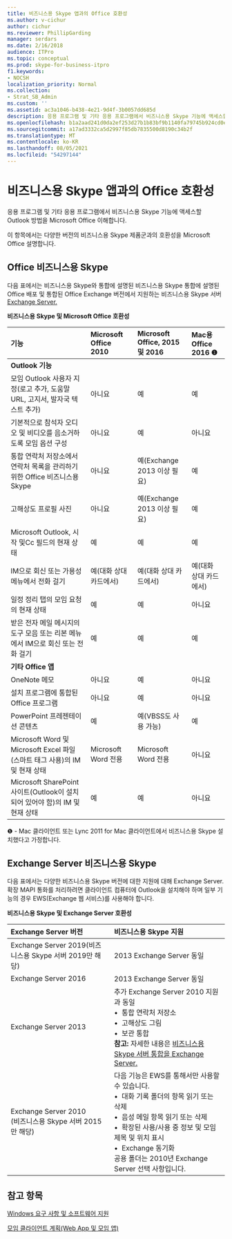 ```yaml
---
title: 비즈니스용 Skype 앱과의 Office 호환성
ms.author: v-cichur
author: cichur
ms.reviewer: PhillipGarding
manager: serdars
ms.date: 2/16/2018
audience: ITPro
ms.topic: conceptual
ms.prod: skype-for-business-itpro
f1.keywords:
- NOCSH
localization_priority: Normal
ms.collection:
- Strat_SB_Admin
ms.custom: ''
ms.assetid: ac3a1046-b438-4e21-9d4f-3b0057dd685d
description: 응용 프로그램 및 기타 응용 프로그램에서 비즈니스용 Skype 기능에 액세스할 Outlook 방법을 Microsoft Office 이해합니다.
ms.openlocfilehash: b1a2aad241d0da2ef253d27b1b83bf9b1140fa79745b924cd0e4438660e4d3e0
ms.sourcegitcommit: a17ad3332ca5d2997f85db7835500d8190c34b2f
ms.translationtype: MT
ms.contentlocale: ko-KR
ms.lasthandoff: 08/05/2021
ms.locfileid: "54297144"
---
```

# <a name="skype-for-business-compatibility-with-office-apps"></a>비즈니스용 Skype 앱과의 Office 호환성
 
응용 프로그램 및 기타 응용 프로그램에서 비즈니스용 Skype 기능에 액세스할 Outlook 방법을 Microsoft Office 이해합니다.
  
이 항목에서는 다양한 버전의 비즈니스용 Skype 제품군과의 호환성을 Microsoft Office 설명합니다. 
  
## <a name="office-and-skype-for-business"></a>Office 비즈니스용 Skype

다음 표에서는 비즈니스용 Skype와 통합에 설명된 비즈니스용 Skype 통합에 설명된 Office 배포 및 통합된 Office Exchange 버전에서 지원하는 비즈니스용 Skype 서버 [Exchange Server.](../../deploy/integrate-with-exchange-server/integrate-with-exchange-server.md)
  
**비즈니스용 Skype 및 Microsoft Office 호환성**

|**기능**|**Microsoft Office 2010**|**Microsoft Office, 2015 및 2016**|**Mac용 Office 2016** &#x2776; |
|:-----|:-----|:-----|:-----|
|**Outlook 기능** ||||
|모임 Outlook 사용자 지정(로고 추가, 도움말 URL, 고지서, 발자국 텍스트 추가)  |아니요  |예   |예|
|기본적으로 참석자 오디오 및 비디오를 음소거하도록 모임 옵션 구성    |아니요    |예    |아니요    |
|통합 연락처 저장소에서 연락처 목록을 관리하기 위한 Office 비즈니스용 Skype    |아니요    |예(Exchange 2013 이상 필요)    |예    |
|고해상도 프로필 사진    |아니요    |예(Exchange 2013 이상 필요)    |예    |
|Microsoft Outlook, 시작 및Cc 필드의 현재 상태    |예    |예    |예    |
|IM으로 회신 또는 가용성 메뉴에서 전화 걸기    |예(대화 상대 카드에서)    |예(대화 상대 카드에서)    |예(대화 상대 카드에서)    |
|일정 정리 탭의 모임 요청의 현재 상태    |예    |예    |아니요    |
|받은 전자 메일 메시지의 도구 모음 또는 리본 메뉴에서 IM으로 회신 또는 전화 걸기    |예    |예    |예    |
|**기타 Office 앱**   ||||
|OneNote 메모    |아니요    |예    |아니요    |
|설치 프로그램에 통합된 Office 프로그램    |아니요    |예    |아니요    |
|PowerPoint 프레젠테이션 콘텐츠    |예    |예(VBSS도 사용 가능)    |예    |
|Microsoft Word 및 Microsoft Excel 파일(스마트 태그 사용)의 IM 및 현재 상태    |Microsoft Word 전용    |Microsoft Word 전용    |아니요    |
|Microsoft SharePoint 사이트(Outlook이 설치되어 있어야 함)의 IM 및 현재 상태    |예    |예    |아니요    |
   
&#x2776; - Mac 클라이언트 또는 Lync 2011 for Mac 클라이언트에서 비즈니스용 Skype 설치했다고 가정합니다.
  
## <a name="exchange-server-and-skype-for-business"></a>Exchange Server 비즈니스용 Skype

다음 표에서는 다양한 비즈니스용 Skype 버전에 대한 지원에 대해 Exchange Server. 확장 MAPI 통화를 처리하려면 클라이언트 컴퓨터에 Outlook을 설치해야 하며 일부 기능의 경우 EWS(Exchange 웹 서비스)를 사용해야 합니다.
  
**비즈니스용 Skype 및 Exchange Server 호환성**

|**Exchange Server 버전**|**비즈니스용 Skype 지원**|
|:-----|:-----|
|Exchange Server 2019(비즈니스용 Skype 서버 2019만 해당) |2013 Exchange Server 동일    |
|Exchange Server 2016    |2013 Exchange Server 동일  <br/> |
|Exchange Server 2013  <br/> |추가 Exchange Server 2010 지원과 동일  <br/>&bull;&nbsp;&nbsp;통합 연락처 저장소  <br/>&bull;&nbsp;&nbsp;고해상도 그림  <br/>&bull;&nbsp;&nbsp;보관 통합  <br/> **참고:** 자세한 내용은 [비즈니스용 Skype 서버 통합을 Exchange Server.](../../deploy/integrate-with-exchange-server/integrate-with-exchange-server.md)  <br/> |
|Exchange Server 2010  <br/>(비즈니스용 Skype 서버 2015만 해당) |다음 기능은 EWS를 통해서만 사용할 수 있습니다.  <br/>&bull;&nbsp;&nbsp;대화 기록 폴더의 항목 읽기 또는 삭제  <br/>&bull;&nbsp;&nbsp;음성 메일 항목 읽기 또는 삭제  <br/>&bull;&nbsp;&nbsp;확장된 사용/사용 중 정보 및 모임 제목 및 위치 표시  <br/>&bull;&nbsp;&nbsp;Exchange 동기화  <br/> 공용 폴더는 2010년 Exchange Server 선택 사항입니다.  <br/> |
   
## <a name="see-also"></a>참고 항목
 
[Windows 요구 사항 및 소프트웨어 지원](windows-requirements.md)
  
[모임 클라이언트 계획(Web App 및 모임 앱)](meetings-clients.md)

